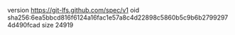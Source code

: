 version https://git-lfs.github.com/spec/v1
oid sha256:6ea5bbcd816f6124a16fac1e57a8c4d22898c5860b5c9b6b27992974d490fcad
size 24919
